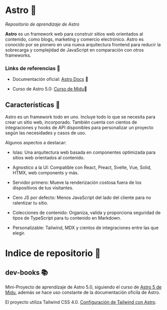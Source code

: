 # Astro 🚀
*Repositorio de aprendizaje de Astro*

**Astro** es un framework web para construir sitios web orientados al contenido, como blogs, marketing y comercio electrónico. Astro es conocido por se pionero en una nueva arquitectura frontend para reducir la sobrecarga y complejidad de JavaScript en comparación con otros frameworks.

### Links de referencias 🔗
- Documentación oficial: [Astro Docs](https://docs.astro.build/es/concepts/why-astro/) 📰

- Curso de Astro 5.0: [Curso de Midu](https://www.youtube.com/watch?v=WHqZAXHZN_w&t=105s)🚀

## Características 🏁
Astro es un framework todo en uno. Incluye todo lo que se necesita para crear un sitio web, incorporado. También cuenta con cientos de integraciones y hooks de API disponibles para personalizar un proyecto según las necesidades y casos de uso.

Algunos aspectos a destacar:
- Islas: Una arquitectura web basada en componentes optimizada para sitios web orientados al contenido.

- Agnostico a la UI: Compatible con React, Preact, Svelte, Vue, Solid, HTMX, web components y más.

- Servidor primero: Mueve la renderización costosa fuera de los dispositivos de tus visitantes.

- Cero JS por defecto: Menos JavaScript del lado del cliente para no ralentizar tu sitio.

- Colecciones de contenido: Organiza, valida y proporciona seguridad de tipos de TypeScript para tu contenido en Markdown.

- Personalizable: Tailwind, MDX y cientos de integraciones entre las que elegir.


# Indice de repositorio 📇
## dev-books 📚
Mini-Proyecto de aprendizaje de Astro 5.0, siguiendo el curso de [Astro 5 de Midu](https://www.youtube.com/watch?v=WHqZAXHZN_w&t=105s), además se hace uso constante de la documentación oficila de Astro.

El proyecto utiliza Tailwind CSS 4.0. [Configuración de Tailwind con Astro](https://tailwindcss.com/docs/installation/framework-guides/astro).



